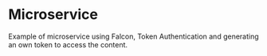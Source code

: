 # Microservice
Example of microservice using Falcon, Token Authentication and generating an own token to access the content.
